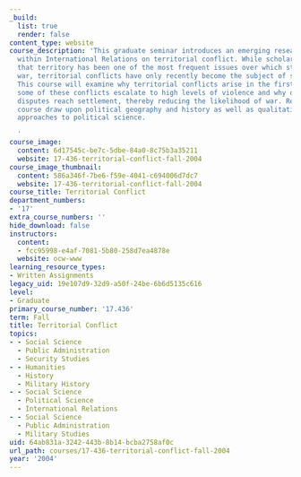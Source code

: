 ```yaml
---
_build:
  list: true
  render: false
content_type: website
course_description: 'This graduate seminar introduces an emerging research program
  within International Relations on territorial conflict. While scholars have recognized
  that territory has been one of the most frequent issues over which states go to
  war, territorial conflicts have only recently become the subject of systematic study.
  This course will examine why territorial conflicts arise in the first place, why
  some of these conflicts escalate to high levels of violence and why other territorial
  disputes reach settlement, thereby reducing the likelihood of war. Readings in the
  course draw upon political geography and history as well as qualitative and quantitative
  approaches to political science.

  '
course_image:
  content: 6d17545c-be7c-5dbe-84a0-8c75b3a35211
  website: 17-436-territorial-conflict-fall-2004
course_image_thumbnail:
  content: 586a346f-7be6-f59e-4041-c694006d7dc7
  website: 17-436-territorial-conflict-fall-2004
course_title: Territorial Conflict
department_numbers:
- '17'
extra_course_numbers: ''
hide_download: false
instructors:
  content:
  - fcc95998-e4af-7081-5b80-258d7ea4878e
  website: ocw-www
learning_resource_types:
- Written Assignments
legacy_uid: 19e107d9-32d9-a50f-24be-6b6d5135c616
level:
- Graduate
primary_course_number: '17.436'
term: Fall
title: Territorial Conflict
topics:
- - Social Science
  - Public Administration
  - Security Studies
- - Humanities
  - History
  - Military History
- - Social Science
  - Political Science
  - International Relations
- - Social Science
  - Public Administration
  - Military Studies
uid: 64ab831a-3242-443b-8b14-bcba2758af0c
url_path: courses/17-436-territorial-conflict-fall-2004
year: '2004'
---
```

